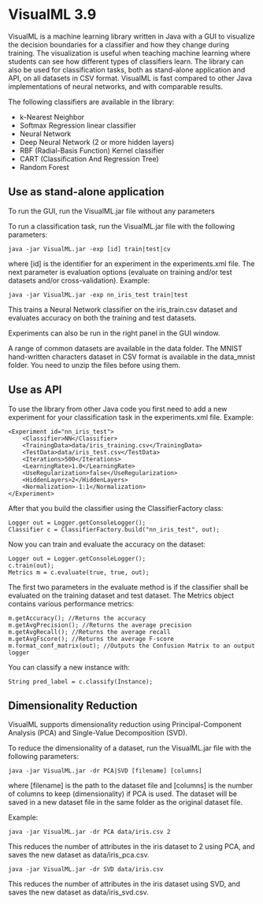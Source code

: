 # VisualML 3.9
VisualML is a machine learning library written in Java with a GUI to visualize the decision boundaries for a classifier and how they change during training. 
The visualization is useful when teaching machine learning where students can see how different types of classifiers learn. 
The library can also be used for classification tasks, both as stand-alone application and API, on all datasets in CSV format.
VisualML is fast compared to other Java implementations of neural networks, and with comparable results.

The following classifiers are available in the library:
- k-Nearest Neighbor
- Softmax Regression linear classifier
- Neural Network
- Deep Neural Network (2 or more hidden layers)
- RBF (Radial-Basis Function) Kernel classifier
- CART (Classification And Regression Tree)
- Random Forest

## Use as stand-alone application
To run the GUI, run the VisualML.jar file without any parameters

To run a classification task, run the VisualML.jar file with the following parameters:
```
java -jar VisualML.jar -exp [id] train|test|cv
```
where [id] is the identifier for an experiment in the experiments.xml file. The next parameter is evaluation options (evaluate on training and/or test datasets and/or cross-validation).
Example:
```
java -jar VisualML.jar -exp nn_iris_test train|test
```
This trains a Neural Network classifier on the iris_train.csv dataset and evaluates accuracy on both the training and test datasets.

Experiments can also be run in the right panel in the GUI window.

A range of common datasets are available in the data folder. The MNIST hand-written characters dataset in CSV format is available in the data_mnist folder. You need to unzip the files before using them.

## Use as API
To use the library from other Java code you first need to add a new experiment for your classification task in the experiments.xml file.
Example:
```
<Experiment id="nn_iris_test">
    <Classifier>NN</Classifier>
    <TrainingData>data/iris_training.csv</TrainingData>
    <TestData>data/iris_test.csv</TestData>
    <Iterations>500</Iterations>
    <LearningRate>1.0</LearningRate>
    <UseRegularization>false</UseRegularization>
    <HiddenLayers>2</HiddenLayers>
    <Normalization>-1:1</Normalization>
</Experiment>
```
After that you build the classifier using the ClassifierFactory class:
```
Logger out = Logger.getConsoleLogger();
Classifier c = ClassifierFactory.build("nn_iris_test", out);
```
Now you can train and evaluate the accuracy on the dataset:
```
Logger out = Logger.getConsoleLogger();
c.train(out);
Metrics m = c.evaluate(true, true, out);
```
The first two parameters in the evaluate method is if the classifier shall be evaluated on the training dataset and test dataset.
The Metrics object contains various performance metrics:
```
m.getAccuracy(); //Returns the accuracy
m.getAvgPrecision(); //Returns the average precision
m.getAvgRecall(); //Returns the average recall
m.getAvgFscore(); //Returns the average F-score
m.format_conf_matrix(out); //Outputs the Confusion Matrix to an output logger
```

You can classify a new instance with:
```
String pred_label = c.classify(Instance);
```
## Dimensionality Reduction
VisualML supports dimensionality reduction using Principal-Component Analysis (PCA) and Single-Value Decomposition (SVD).

To reduce the dimensionality of a dataset, run the VisualML.jar file with the following parameters:
```
java -jar VisualML.jar -dr PCA|SVD [filename] [columns]
```
where [filename] is the path to the dataset file and [columns] is the number of columns to keep (dimensionality) if PCA 
is used. The dataset will be saved in a new dataset file in the same folder as the original dataset file.

Example:
```
java -jar VisualML.jar -dr PCA data/iris.csv 2
```
This reduces the number of attributes in the iris dataset to 2 using PCA, and saves the new dataset as data/iris_pca.csv.

```
java -jar VisualML.jar -dr SVD data/iris.csv
```
This reduces the number of attributes in the iris dataset using SVD, and saves the new dataset as data/iris_svd.csv.

